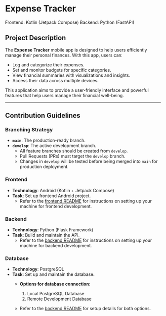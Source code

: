 # Expense Tracker

Frontend: Kotlin (Jetpack Compose)
Backend: Python (FastAPI)

## Project Description

The **Expense Tracker** mobile app is designed to help users efficiently manage their personal finances. With this app, users can:

- Log and categorize their expenses.
- Set and monitor budgets for specific categories.
- View financial summaries with visualizations and insights.
- Access their data across multiple devices.

This application aims to provide a user-friendly interface and powerful features that help users manage their financial well-being.

---

## Contribution Guidelines

### Branching Strategy

- **`main`**: The production-ready branch.  
- **`develop`**: The active development branch.  
  - All feature branches should be created from `develop`.  
  - Pull Requests (PRs) must target the `develop` branch.  
  - Changes in `develop` will be tested before being merged into `main` for production deployment.  

### Frontend

- **Technology**: Android (Kotlin + Jetpack Compose)  
- **Task**: Set up frontend Android project.  
  - Refer to the [frontend README](frontend/README.md) for instructions on setting up your machine for frontend development.

### Backend

- **Technology**: Python (Flask Framework)  
- **Task**: Build and maintain the API.  
  - Refer to the [backend README](backend/README.md) for instructions on setting up your machine for backend development.

### Database

- **Technology**: PostgreSQL  
- **Task**: Set up and maintain the database.  
  - **Options for database connection**:  
    1. Local PostgreSQL Database  
    2. Remote Development Database  

  - Refer to the [backend README](backend/README.md) for setup details for both options.
